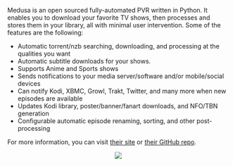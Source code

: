 Medusa is an open sourced fully-automated PVR written in Python. It enables you to download your favorite TV shows, then processes and stores them in your library, all with minimal user intervention. Some of the features are the following:

* Automatic torrent/nzb searching, downloading, and processing at the qualities you want
* Automatic subtitle downloads for your shows.
* Supports Anime and Sports shows
* Sends notifications to your media server/software and/or mobile/social devices
* Can notify Kodi, XBMC, Growl, Trakt, Twitter, and many more when new episodes are available
* Updates Kodi library, poster/banner/fanart downloads, and NFO/TBN generation
* Configurable automatic episode renaming, sorting, and other post-processing

For more information, you can visit [their site](https://pymedusa.com/) or [their GitHub repo](https://github.com/pymedusa/Medusa).

<p align="center"><img src="https://docs.usbx.me/uploads/images/gallery/2020-07/image-1594110108633.png"></p>